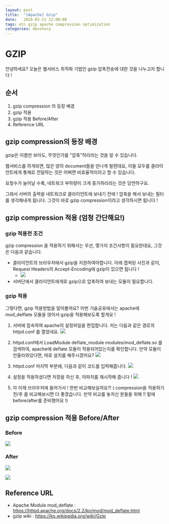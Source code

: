 ```yaml
---
layout: post
title:  "[Apache] Gzip"
date:   2016-03-11 12:00:00
tags: etc gzip apache compression optimization
categories: devstory
---
```


# GZIP
안녕하세요? 오늘은 웹서비스 최적화 기법인 gzip 압축전송에 대한 것을 나누고자 합니다 !

## 순서
1. gzip compression 의 등장 배경
2. gzip 적용
3. gzip 적용 Before/After
4. Reference URL

## gzip compression의 등장 배경
gzip은 이름만 보아도, 무엇인가를 "압축"하리라는 것을 알 수 있습니다.

웹서비스를 하게되면, 많은 양의 document들을 만나게 될텐데요, 이들 모두를 클라이언트에게 통채로 전달하는 것은 어쩌면 비효율적이라고 할 수 있습니다. 

요청수가 늘어날 수록, 네트워크 부하량이 크게 증가하리라는 것은 당연하구요.


그래서 서버의 출력을 네트워크로 클라이언트에 보내기 전에 ! 압축을 해서 보내는 필터를 생각해내게 됩니다. 그것이 바로 gzip compression이라고 생각하시면 됩니다 !


## gzip compression 적용 (엄청 간단해요!)

### gzip 적용전 조건
gzip compression 을 적용하기 위해서는 우선, 몇가지 조건사항이 필요한데요, 그것은 다음과 같습니다.

- 클라이언트의 브라우저에서 gzip을 지원하여야합니다. 아래 캡쳐된 사진과 같이, Request Headers의 Accept-Encoding에 gzip이 있으면 됩니다 !
    - ![](https://raw.githubusercontent.com/MrKarl/MrKarl.github.io/master/assets/images/gzip/gzip%20browser.png)
- 서버단에서 클라이언트에게로 gzip으로 압축하여 보내는 모듈이 필요합니다.


### gzip 적용

그렇다면, gzip 적용방법을 알아볼까요? 
이번 기술공유에서는 apache에 mod_delflate 모듈을 얹어서 gzip을 적용해보도록 할게요 !

1. 서버에 접속하여 apache의 설정파일을 편집합니다. 저는 다음과 같은 경로의 httpd.conf 를 열었네요.
![](https://raw.githubusercontent.com/MrKarl/MrKarl.github.io/master/assets/images/gzip/vi%20%EC%97%B4%EA%B8%B0.PNG)

2. httpd.conf에서 LoadModule deflate_module modules/mod_deflate.so 를 검색하여, apache에 deflate 모듈이 적용되어있는지를 확인합니다. 만약 모듈이 안올라와있다면, 따로 설치를 해주시겠어요?
![](https://raw.githubusercontent.com/MrKarl/MrKarl.github.io/master/assets/images/gzip/LoadModule%20deflate.PNG)

3. httpd.conf 마지막 부분에, 다음과 같이 코드를 입력해줍니다. 
![](https://raw.githubusercontent.com/MrKarl/MrKarl.github.io/master/assets/images/gzip/IfModule%20mod_deflate.png)

4. 설정을 적용하셨다면 저장을 하신 후, 아파치를 재시작해 줍니다 !
![](https://raw.githubusercontent.com/MrKarl/MrKarl.github.io/master/assets/images/gzip/apachectl%20graceful.PNG)

5. 자 이제 브라우저에 들어가서 ! 한번 비교해보실까요?!
( compression을 적용하기 전/후 를 비교해보시면 더 좋겠습니다. 만약 비교를 놓치신 분들을 위해 !! 밑에 before/after를 준비했어요 !)





## gzip compression 적용 Before/After

### Before

![](https://raw.githubusercontent.com/MrKarl/MrKarl.github.io/master/assets/images/gzip/before_gzip.png)

### After

![](https://raw.githubusercontent.com/MrKarl/MrKarl.github.io/master/assets/images/gzip/after_gzip1.png)

![](https://raw.githubusercontent.com/MrKarl/MrKarl.github.io/master/assets/images/gzip/after_gzip.png)



## Reference URL
- Apache Module mod_deflate : https://httpd.apache.org/docs/2.2/ko/mod/mod_deflate.html
- gzip wiki : https://ko.wikipedia.org/wiki/Gzip
